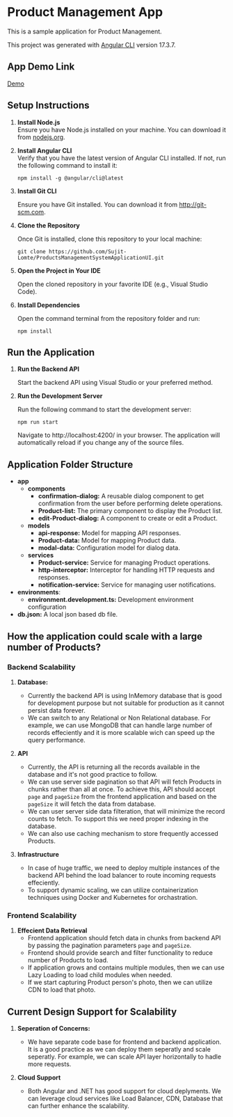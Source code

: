 # Product Management App
This is a sample application for Product Management.

This project was generated with [Angular CLI](https://github.com/angular/angular-cli) version 17.3.7.

## App Demo Link

[Demo](https://in.pinterest.com/pin/461337555595836411)

## Setup Instructions

1. **Install Node.js**  
   Ensure you have Node.js installed on your machine. You can download it from [nodejs.org](https://nodejs.org/).

2. **Install Angular CLI**  
   Verify that you have the latest version of Angular CLI installed. If not, run the following command to install it:
   ```
   npm install -g @angular/cli@latest 
   ```

3. **Install Git CLI**

    Ensure you have Git installed. You can download it from  http://git-scm.com.

4. **Clone the Repository**
    
    Once Git is installed, clone this repository to your local machine:
    ```
    git clone https://github.com/Sujit-Lomte/ProductsManagementSystemApplicationUI.git
    ```

5. **Open the Project in Your IDE**
    
    Open the cloned repository in your favorite IDE (e.g., Visual Studio Code).

6. **Install Dependencies**

    Open the command terminal from the repository folder and run:
    ```
    npm install
    ```

## Run the Application

1. **Run the Backend API**

    Start the backend API using Visual Studio or your preferred method.

2. **Run the Development Server**

    Run the following command to start the development server:
    ```
    npm run start
    ```
    Navigate to http://localhost:4200/ in your browser. The application will automatically reload if you change any of the source files.


## Application Folder Structure

- **app**
  - **components**
    - **confirmation-dialog:** A reusable dialog component to get confirmation from the user before performing delete operations.
    - **Product-list:** The primary component to display the Product list.
    - **edit-Product-dialog:** A component to create or edit a Product.
  - **models**
    - **api-response:** Model for mapping API responses.
    - **Product-data:** Model for mapping Product data.
    - **modal-data:** Configuration model for dialog data.
  - **services**
    - **Product-service:** Service for managing Product operations.
    - **http-interceptor:** Interceptor for handling HTTP requests and responses.
    - **notification-service:** Service for managing user notifications.
- **environments**:
    - **environment.development.ts:** Development environment configuration
- **db.json:** A local json based db file.
## How the application could scale with a large number of Products?

### Backend Scalability

1. **Database:**
    - Currently the backend API is using InMemory database that is good for development purpose but not suitable for production as it cannot persist data forever.
    - We can switch to any Relational or Non Relational database. For example, we can use MongoDB that can handle large number of records effeciently and it is more scalable wich can speed up the query performance.

2. **API**
    - Currently, the API is returning all the records available in the database and it's not good practice to follow.
    - We can use server side pagination so that API will fetch Products in chunks rather than all at once. To achieve this, API should accept `page` and `pageSize` from the frontend application and based on the `pageSize` it will fetch the data from database.
    - We can user server side data filteration, that will minimize the record counts to fetch. To support this we need proper indexing in the database.
    - We can also use caching mechanism to store frequently accessed Products.

3. **Infrastructure**
    - In case of huge traffic, we need to deploy multiple instances of the backend API behind the load balancer to route incoming requests effeciently.
    - To support dynamic scaling, we can utilize containerization techniques using Docker and Kubernetes for orchastration. 

### Frontend Scalability

1.  **Effecient Data Retrieval**
    - Frontend application should fetch data in chunks from backend API by passing the pagination parameters `page` and `pageSize`.
    - Frontend should provide search and filter functionality to reduce number of Products to load.
    - If application grows and contains multiple modules, then we can use Lazy Loading to load child modules when needed.
    - If we start capturing Product person's photo, then we can utilize CDN to load that photo.


## Current Design Support for Scalability

1.  **Seperation of Concerns:**
    - We have separate code base for frontend and backend application. It is a good practice as we can deploy them seperatly and scale seperatly.
      For example, we can scale API layer horizontally to hadle more requests.

2. **Cloud Support**
    - Both Angular and .NET has good support for cloud deplyments. We can leverage cloud services like Load Balancer, CDN, Database that can further enhance the scalability.
